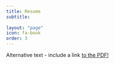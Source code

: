 ```yaml
---
title: Resume
subtitle:
  
layout: "page"
icon: fa-book
order: 3
---
```

<object data="WyattDudgeonResume(7_27_18).pdf" type="application/pdf" width="100%" height="100%">
  <p>Alternative text - include a link <a href="WyattDudgeonResume(7_27_18).pdf">to the PDF!</a></p>
</object>
